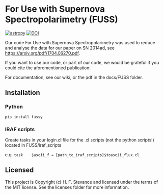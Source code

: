 # For Use with Supernova Spectropolarimetry (FUSS)

[![astropy](http://img.shields.io/badge/powered%20by-AstroPy-orange.svg?style=flat)](http://www.astropy.org/)
[![DOI](https://zenodo.org/badge/79924113.svg)](https://zenodo.org/badge/latestdoi/79924113)

Our code For Use with Supernova Spectropolarimetry was used to reduce and analyse the data for our paper on SN 2014ad, see https://arxiv.org/pdf/1704.06270.pdf.

If you want to use our code, or part of our code, we would be grateful if you could cite the aforementioned publication.

For documentation, see our wiki, or the pdf in the docs/FUSS folder. 

## Installation
### Python
`pip install fussy`

### IRAF scripts

Create tasks in your login.cl file for the .cl scripts (not the python scripts!) located in FUSS/iraf_scripts

e.g. `task    $ascii_f = [path_to_iraf_scripts]$toascii_flux.cl`

## Licensed

This project is Copyright (c) H. F. Stevance and licensed under the terms of the MIT license. See the licenses folder for more information.
